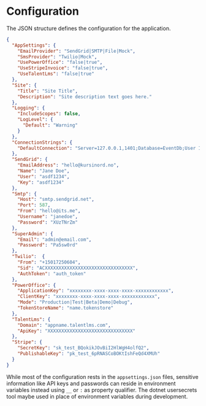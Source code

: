 # Configuration

The JSON structure defines the configuration for the application.

```json
{
  "AppSettings": {
    "EmailProvider": "SendGrid|SMTP|File|Mock",
    "SmsProvider": "Twilio|Mock",
    "UsePowerOffice": "false|true",
    "UseStripeInvoice": "false|true",
    "UseTalentLms": "false|true"
  },
  "Site": {
    "Title": "Site Title",
    "Description": "Site description text goes here."
  },
  "Logging": {
    "IncludeScopes": false,
    "LogLevel": {
      "Default": "Warning"
    }
  },
  "ConnectionStrings": {
    "DefaultConnection": "Server=127.0.0.1,1401;Database=EventDb;User ID=sa;Password=pass"
  },
  "SendGrid": {
    "EmailAddress": "hello@kursinord.no",
    "Name": "Jane Doe",
    "User": "asdf1234",
    "Key": "asdf1234"
  },
  "Smtp": {
    "Host": "smtp.sendgrid.net",
    "Port": 587,
    "From": "hello@its.me",
    "Username": "janedoe",
    "Password": "XUzTNrZm"
  },
  "SuperAdmin": {
    "Email": "admin@email.com",
    "Password": "Pa5sw0rd"
  },
  "Twilio":  {
    "From": "+15017250604",
    "Sid": "ACXXXXXXXXXXXXXXXXXXXXXXXXXXXXXXXX",
    "AuthToken": "auth_token"
  },
  "PowerOffice": {
    "ApplicationKey": "xxxxxxxx-xxxx-xxxx-xxxx-xxxxxxxxxxxx",
    "ClientKey": "xxxxxxxx-xxxx-xxxx-xxxx-xxxxxxxxxxxx",
    "Mode": "Production|Test|Beta|Demo|Debug",
    "TokenStoreName": "name.tokenstore"
  },
  "TalentLms": {
    "Domain": "appname.talentlms.com",
    "ApiKey": "XXXXXXXXXXXXXXXXXXXXXXXXXXXXXXX"
  },
  "Stripe": {
    "SecretKey": "sk_test_BQokikJOvBiI2HlWgH4olfQ2",
    "PublishableKey": "pk_test_6pRNASCoBOKtIshFeQd4XMUh"
  }
}
```

While most of the configuration rests in the `appsettings.json` files, sensitive information like API keys and passwords can reside in environment variables instead using `__` or `:` as property qualifier. The dotnet usersecrets tool maybe used in place of environment variables during development.
